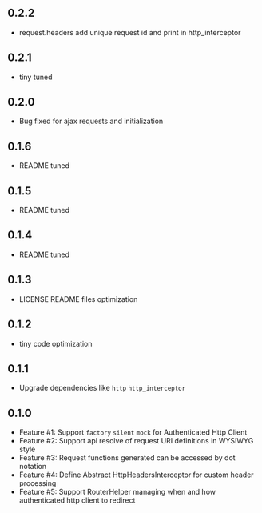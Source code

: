 ## 0.2.2
- request.headers add unique request id and print in http_interceptor

## 0.2.1
- tiny tuned

## 0.2.0
- Bug fixed for ajax requests and initialization

## 0.1.6
- README tuned

## 0.1.5
- README tuned
 
## 0.1.4
- README tuned

## 0.1.3
- LICENSE README files optimization

## 0.1.2
- tiny code optimization

## 0.1.1
- Upgrade dependencies like `http` `http_interceptor`

## 0.1.0
- Feature #1: Support `factory` `silent` `mock` for Authenticated Http Client
- Feature #2: Support api resolve of request URI definitions in WYSIWYG style
- Feature #3: Request functions generated can be accessed by dot notation
- Feature #4: Define Abstract HttpHeadersInterceptor for custom header processing
- Feature #5: Support RouterHelper managing when and how authenticated http client to redirect
